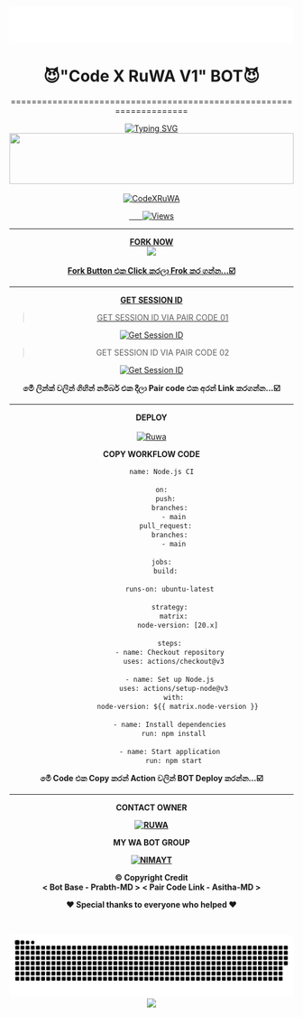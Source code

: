 <div align="center">

<img src="https://github.com/RK1905101/RK1905101/blob/master/Name.svg" width="600px"></h1>

# 😈"Code X RuWA V1" BOT😈

====================================================================


[![Typing SVG](https://readme-typing-svg.herokuapp.com?font=Rockstar-ExtraBold&color=F01&lines=CODE+X+RUWA+V1+ＷＨＡＴＳＡＰＰ+ＢＯＴ)](https://git.io/typing-svg)
<img src="https://i.imgur.com/dBaSKWF.gif" height="90" width="100%">

<p align="center">  
<a href="https://cdn.ironman.my.id/i/g1mmt2.jpg">
<img alt="CodeXRuWA" height="500" src="https://cdn.ironman.my.id/i/g1mmt2.jpg">

<div align="center">  
    
<a href="https://github.com/CodeXRuWA/Code-X-RuWA-V1">
<img src="https://hits.seeyoufarm.com/api/count/incr/badge.svg?url=https%3A%2F%2Fgithub.com%2FCode-X-RuWA%2FCode-X-RuWA-V1&count_bg=%2379C83D&title_bg=%23555555&icon=gitpod.svg&icon_color=%23E7E7E7&title=Views&edge_flat=false" alt="Views"/>

<hr>

<b>FORK NOW</b>
           </a>  
              <a href="https://github.com/CodeXRuWA/Code-X-RuWA-V1/fork">
              <img src="https://img.shields.io/github/forks/CodeXRuWA/Code-X-RuWA?label=Fork&style=social">

<b>Fork Button එක Click කරලා Frok කර ගන්න...☑️</b>

<hr>

<b>GET SESSION ID</b>

> GET SESSION ID VIA PAIR CODE 01

<a href='https://pair-code-production.up.railway.app/' target="_blank"><img alt='Get Session ID' src='https://img.shields.io/badge/Click here to get your session id-blue?style=for-the-badge&logo=opencv&logoColor=white'/></a>

> GET SESSION ID VIA PAIR CODE 02

<a href='https://willing-gertrude-asitha-4de0249e.koyeb.app/' target="_blank"><img alt='Get Session ID' src='https://img.shields.io/badge/Click here to get your session id-blue?style=for-the-badge&logo=opencv&logoColor=white'/></a>

<b>මෙී ලින්ක් වලින් ගිහින් නමිබර් එක දීලා Pair code එක අරන් Link කරගන්න...☑️</b>

<hr>

<b>DEPLOY</b>
</br>
</br>
[![Ruwa](https://img.shields.io/github/workflow/status/CalvinAllen/OpenInNotepadPlusPlus/release_build_and_deploy?logo=github&style=for-the-badge)](https://github.com/CodeXRuWA/Code-X-RuWA-V1/new/main?filename=.github%2Fworkflows%2Fnode.js.yml&workflow_template=ci%2Fnode.js)

<b>COPY WORKFLOW CODE</b></br>


         name: Node.js CI

         on:
           push:
             branches:
               - main
           pull_request:
             branches:
               - main

         jobs:
           build:

             runs-on: ubuntu-latest

             strategy:
               matrix:
                 node-version: [20.x]

             steps:
             - name: Checkout repository
               uses: actions/checkout@v3

             - name: Set up Node.js
               uses: actions/setup-node@v3
               with:
                 node-version: ${{ matrix.node-version }}

             - name: Install dependencies
               run: npm install

             - name: Start application
               run: npm start

<b>මෙී Code එ⁣ක Copy කරන් Action වලින් BOT Deploy කරන්න...☑️</b></br>              

<hr>

<b>CONTACT OWNER</h3>


[![RUWA](https://telegra.ph/file/99460844d012cad1b7ee4.jpg)](https://wa.me/94725337377)

<b>MY WA BOT GROUP</h3>

[![NIMAYT](https://img.shields.io/badge/AI-ZONE-green?style=for-the-badge&logo=whatsapp&logoColor=white)](https://chat.whatsapp.com/LjjaXGg10tXBAvFfPXEMz1)


<b>©️ Copyright Credit</b>  
< Bot Base - Prabth-MD >     < Pair Code Link - Asitha-MD > 

<b>❤ Special thanks to everyone who helped ❤</b></br>

<p align="center">
  <a href="#"><img src="http://readme-typing-svg.herokuapp.com?color=fffff&center=true&vCenter=true&multiline=false&lines=Code-X-RuWA-V1-OWNER-ISHARA-RUWAN" alt="">
</p>

![](https://raw.githubusercontent.com/MayMeow/MayMeow/output/github-contribution-grid-snake-dark.svg#gh-dark-mode-only)
![](https://raw.githubusercontent.com/MayMeow/MayMeow/output/github-contribution-grid-snake.svggh-light-mode-only)
